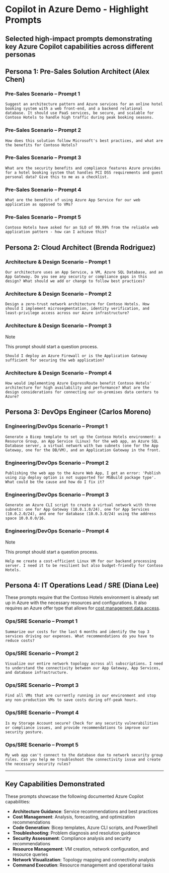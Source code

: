 # Copilot in Azure Demo - Highlight Prompts

## Selected high-impact prompts demonstrating key Azure Copilot capabilities across different personas

## Persona 1: Pre-Sales Solution Architect (Alex Chen)

### Pre-Sales Scenario – Prompt 1

```text
Suggest an architecture pattern and Azure services for an online hotel booking system with a web front-end, and a backend relational database. It should use PaaS services, be secure, and scalable for Contoso Hotels to handle high traffic during peak booking seasons.
```

### Pre-Sales Scenario – Prompt 2

```text
How does this solution follow Microsoft's best practices, and what are the benefits for Contoso Hotels?
```

### Pre-Sales Scenario – Prompt 3

```text
What are the security benefits and compliance features Azure provides for a hotel booking system that handles PCI DSS requirements and guest personal data? Give this to me as a checklist.
```

### Pre-Sales Scenario – Prompt 4

```text
What are the benefits of using Azure App Service for our web application as opposed to VMs?
```

### Pre-Sales Scenario – Prompt 5

```text
Contoso Hotels have asked for an SLO of 99.99% from the reliable web application pattern - how can I achieve this?
```

## Persona 2: Cloud Architect (Brenda Rodriguez)

### Architecture & Design Scenario – Prompt 1

```text
Our architecture uses an App Service, a VM, Azure SQL Database, and an App Gateway. Do you see any security or compliance gaps in this design? What should we add or change to follow best practices?
```

### Architecture & Design Scenario – Prompt 2

```text
Design a zero-trust network architecture for Contoso Hotels. How should I implement microsegmentation, identity verification, and least-privilege access across our Azure infrastructure?
```

### Architecture & Design Scenario – Prompt 3

> [!NOTE]
> This prompt should start a question process.

```text
Should I deploy an Azure Firewall or is the Application Gateway sufficient for securing the web application?
```

### Architecture & Design Scenario – Prompt 4

```text
How would implementing Azure ExpressRoute benefit Contoso Hotels' architecture for high availability and performance? What are the design considerations for connecting our on-premises data centers to Azure?
```

## Persona 3: DevOps Engineer (Carlos Moreno)

### Engineering/DevOps Scenario – Prompt 1

```text
Generate a Bicep template to set up the Contoso Hotels environment: a Resource Group, an App Service (Linux) for the web app, an Azure SQL Database server, a virtual network with two subnets (one for the App Gateway, one for the DB/VM), and an Application Gateway in the front.
```

### Engineering/DevOps Scenario – Prompt 2

```text
Publishing the web app to the Azure Web App, I get an error: 'Publish using zip deploy option is not supported for MSBuild package type'. What could be the cause and how do I fix it?
```

### Engineering/DevOps Scenario – Prompt 3

```text
Generate an Azure CLI script to create a virtual network with three subnets: one for App Gateway (10.0.1.0/24), one for App Services (10.0.2.0/24), and one for database (10.0.3.0/24) using the address space 10.0.0.0/16.
```

### Engineering/DevOps Scenario – Prompt 4

> [!NOTE]
> This prompt should start a question process.

```text
Help me create a cost-efficient Linux VM for our backend processing server. I need it to be resilient but also budget-friendly for Contoso Hotels.
```

## Persona 4: IT Operations Lead / SRE (Diana Lee)

These prompts require that the Contoso Hotels environment is already set up in Azure with the necessary resources and configurations. It also requires an Azure offer type that allows for [cost management data access](https://learn.microsoft.com/en-us/azure/cost-management-billing/costs/understand-cost-mgt-data#supported-microsoft-azure-offers).

### Ops/SRE Scenario – Prompt 1

```text
Summarize our costs for the last 6 months and identify the top 3 services driving our expenses. What recommendations do you have to reduce costs?
```

### Ops/SRE Scenario – Prompt 2

```text
Visualize our entire network topology across all subscriptions. I need to understand the connectivity between our App Gateway, App Services, and database infrastructure.
```

### Ops/SRE Scenario – Prompt 3

```text
Find all VMs that are currently running in our environment and stop any non-production VMs to save costs during off-peak hours.
```

### Ops/SRE Scenario – Prompt 4

```text
Is my Storage Account secure? Check for any security vulnerabilities or compliance issues, and provide recommendations to improve our security posture.
```

### Ops/SRE Scenario – Prompt 5

```text
My web app can't connect to the database due to network security group rules. Can you help me troubleshoot the connectivity issue and create the necessary security rules?
```

---

## Key Capabilities Demonstrated

These prompts showcase the following documented Azure Copilot capabilities:

- **Architecture Guidance**: Service recommendations and best practices
- **Cost Management**: Analysis, forecasting, and optimization recommendations
- **Code Generation**: Bicep templates, Azure CLI scripts, and PowerShell
- **Troubleshooting**: Problem diagnosis and resolution guidance
- **Security Assessment**: Compliance analysis and security recommendations
- **Resource Management**: VM creation, network configuration, and resource queries
- **Network Visualization**: Topology mapping and connectivity analysis
- **Command Execution**: Resource management and operational tasks
